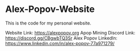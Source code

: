 # Alex-Popov-Website


This is the code for my personal website. 

Website Link: https://alexpopov.org
Apop Mining Discord Link: https://discord.gg/CBgwbTQ3Sr
Alex Popov LinkedIn: https://www.linkedin.com/in/alex-popov-77a971279/

